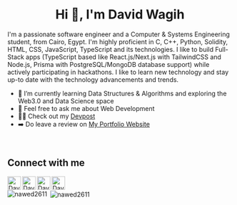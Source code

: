 <h1 align="center">Hi 👋, I'm David Wagih</h1>

I'm a passionate software engineer and a Computer & Systems Engineering student, from Cairo, Egypt. I'm highly proficient in C, C++, Python, Solidity, HTML, CSS, JavaScript, TypeScript and its technologies. I like to build Full-Stack apps (TypeScript based like React.js/Next.js with TailwindCSS and Node.js, Prisma with PostgreSQL/MongoDB database support) while actively participating in hackathons. I like to learn new technology and stay up-to date with the technology advancements and trends.

- 📖 I’m currently learning Data Structures & Algorithms and exploring the Web3.0 and Data Science space
- 💭 Feel free to ask me about Web Development
- 🧑‍💻 Check out my [Devpost](https://devpost.com/david-wagih)
- ➡️ Do leave a review on [My Portfolio Website](https://david-wagih.vercel.app/)

<br/>

## Connect with me

<a href="https://www.linkedin.com/in/david-wagih/"><img align="left" alt="David's LinkdeIN" width="30px" src="https://user-images.githubusercontent.com/76125650/140648921-7692f46e-76c4-47f6-8c1f-383841428bbe.png" draggable="false" /></a>

  <a href="https://www.facebook.com/david.wagieh/">
  <img align="left" alt="David's Facebook" width="30px" src="https://user-images.githubusercontent.com/76125650/139602215-302fea84-764a-45f9-8ca2-d623ede28c3c.png" draggable="false" />
</a>

  <a href="https://github.com/david-wagih">
  <img align="left" alt="David's github" width="30px" src="https://user-images.githubusercontent.com/76125650/139602266-044d30d7-1ad5-4b59-a0db-bf0777dd8b7a.png" draggable="false" />
</a>

<a href="mailto:davidwagih62@gmail.com">
  <img align="left" alt="David's gmail" width="30px" src="https://user-images.githubusercontent.com/76125650/141382583-1354ab1c-10a7-4605-a255-412ee57d2ad7.png" draggable="false" />
</a>

<br/>

<p><img align="left" src="https://github-readme-stats.vercel.app/api/top-langs?username=david-wagih&theme=github_dark" alt="nawed2611" /></p>

<p>&nbsp;<img align="center" src="https://github-readme-stats.vercel.app/api?username=david-wagih&theme=github_dark&show_icons=true&count-private=true" alt="nawed2611" /></p>
